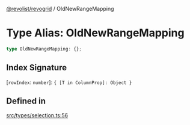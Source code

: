 [@revolist/revogrid](README.md) / OldNewRangeMapping

# Type Alias: OldNewRangeMapping

```ts
type OldNewRangeMapping: {};
```

## Index Signature

 \[`rowIndex`: `number`\]: `{ [T in ColumnProp]: Object }`

## Defined in

[src/types/selection.ts:56](https://github.com/revolist/revogrid/blob/7441a116e7c14801fe05f009e2206ea7b70630f5/src/types/selection.ts#L56)
